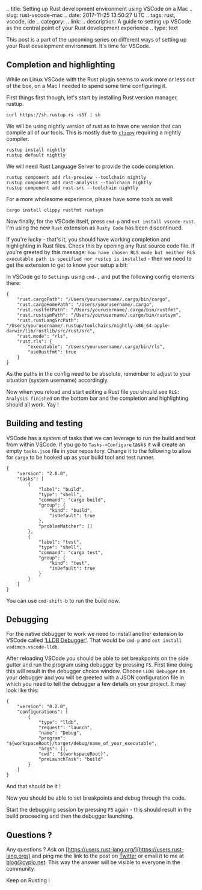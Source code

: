 .. title: Setting up Rust development environment using VSCode on a Mac
.. slug: rust-vscode-mac
.. date: 2017-11-25 13:50:27 UTC
.. tags: rust, vscode, ide
.. category: 
.. link: 
.. description: A guide to setting up VSCode as the central point of your Rust development experience
.. type: text

This post is a part of the upcoming series on different ways of setting up your Rust development environment. It's time for VSCode.

## Completion and highlighting

While on Linux VSCode with the Rust plugin seems to work more or less out of the box, on a Mac I needed to spend some time configuring it.

First things first though, let's start by installing Rust version manager, rustup.

```
curl https://sh.rustup.rs -sSf | sh
```

We will be using nightly version of rust as to have one version that can compile all of our tools. This is mostly due to [`clippy`](https://github.com/rust-lang-nursery/rust-clippy) requiring a nightly compiler.

```
rustup install nightly
rustup default nightly
```

We will need Rust Language Server to provide the code completion.

```
rustup component add rls-preview --toolchain nightly
rustup component add rust-analysis --toolchain nightly
rustup component add rust-src --toolchain nightly
```

For a more wholesome experience, please have some tools as well:

```
cargo install clippy rustfmt rustsym
```

Now finally, for the VSCode itself, press `cmd-p` and `ext install vscode-rust`. I'm using the new `Rust` extension as `Rusty Code` has been discontinued.

If you're lucky - that's it, you should have working completion and highlighting in Rust files. Check this by opening any Rust source code file. 
If you're greeted by this message: `You have chosen RLS mode but neither RLS executable path is specified nor rustup is installed` - then we need to get the extension to get to know your setup a bit:

In VSCode go to `Settings` using `cmd-,` and put the following config elements there:

```
{
    "rust.cargoPath": "/Users/yourusername/.cargo/bin/cargo",
    "rust.cargoHomePath": "/Users/yourusername/.cargo",
    "rust.rustfmtPath": "/Users/yourusername/.cargo/bin/rustfmt",
    "rust.rustsymPath": "/Users/yourusername/.cargo/bin/rustsym",
    "rust.rustLangSrcPath": "/Users/yourusername/.rustup/toolchains/nightly-x86_64-apple-darwin/lib/rustlib/src/rust/src",
    "rust.mode": "rls",
    "rust.rls": {
        "executable": "/Users/yourusername/.cargo/bin/rls",
        "useRustfmt": true
    }
}
```
As the paths in the config need to be absolute, remember to adjust to your situation (system username) accordingly.

Now when you reload and start editing a Rust file you should see `RLS: Analysis finished` on the bottom bar and the completion and highlighting should all work. Yay !

## Building and testing

VSCode has a system of tasks that we can leverage to run the build and test from within VSCode.
If you go to `Tasks->Configure` tasks it will create an empty `tasks.json` file in your repository.
Change it to the following to allow for `cargo` to be hooked up as your build tool and test runner.

```
{
    "version": "2.0.0",
    "tasks": [
        {
            "label": "build",
            "type": "shell",
            "command": "cargo build",
            "group": {
                "kind": "build",
                "isDefault": true
            },
            "problemMatcher": []
        },
        {
            "label": "test",
            "type": "shell",
            "command": "cargo test",
            "group": {
                "kind": "test",
                "isDefault": true
            }
        }
    ]
}
```

You can use `cmd-shift-b` to run the build now.

## Debugging

For the native debugger to work we need to install another extension to VSCode called ['LLDB Debugger'](https://github.com/vadimcn/vscode-lldb/blob/master/MANUAL.md). That would be `cmd-p` and `ext install vadimcn.vscode-lldb`.

After reloading VSCode you should be able to set breakpoints on the side gutter and run the program using debugger by pressing `F5`. First time doing this will result in the debugger choice window. Choose `LLDB Debugger` as your debugger and you will be greeted with a JSON configuration file in which you need to tell the debugger a few details on your project. It may look like this:

```
{
    "version": "0.2.0",
    "configurations": [
        {
            "type": "lldb",
            "request": "launch",
            "name": "Debug",
            "program": "${workspaceRoot}/target/debug/name_of_your_executable",
            "args": [],
            "cwd": "${workspaceRoot}",
            "preLaunchTask": "build"
        }
    ]
}
```

And that should be it !

Now you should be able to set breakpoints and debug through the code.

Start the debugging session by pressing `F5` again - this should result in the build proceeding and then the debugger launching.

## Questions ?

Any questions ? Ask on [https://users.rust-lang.org/](https://users.rust-lang.org/) and ping me the link to the post on [Twitter](https://twitter.com/cyplo) or email it to me at [blog@cyplo.net](mailto:blog@cyplo.net). This way the answer will be visible to everyone in the community.

Keep on Rusting !
